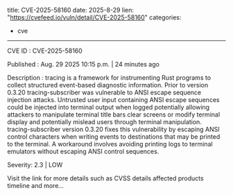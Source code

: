  
title: CVE-2025-58160
date: 2025-8-29
lien: "https://cvefeed.io/vuln/detail/CVE-2025-58160"
categories:
  - cve
---

CVE ID : CVE-2025-58160

Published :  Aug. 29
2025
10:15 p.m. | 24 minutes ago

Description : tracing is a framework for instrumenting Rust programs to collect structured
event-based diagnostic information. Prior to version 0.3.20
tracing-subscriber was vulnerable to ANSI escape sequence injection attacks. Untrusted user input containing ANSI escape sequences could be injected into terminal output when logged
potentially allowing attackers to manipulate terminal title bars
clear screens or modify terminal display
and potentially mislead users through terminal manipulation. tracing-subscriber version 0.3.20 fixes this vulnerability by escaping ANSI control characters when writing events to destinations that may be printed to the terminal. A workaround involves avoiding printing logs to terminal emulators without escaping ANSI control sequences.

Severity: 2.3 | LOW

Visit the link for more details
such as CVSS details
affected products
timeline
and more...
